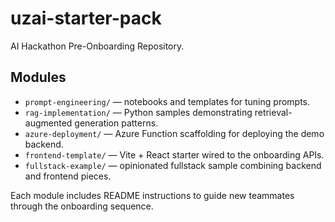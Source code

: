 # uzai-starter-pack

AI Hackathon Pre-Onboarding Repository.

## Modules

- `prompt-engineering/` — notebooks and templates for tuning prompts.
- `rag-implementation/` — Python samples demonstrating retrieval-augmented generation patterns.
- `azure-deployment/` — Azure Function scaffolding for deploying the demo backend.
- `frontend-template/` — Vite + React starter wired to the onboarding APIs.
- `fullstack-example/` — opinionated fullstack sample combining backend and frontend pieces.

Each module includes README instructions to guide new teammates through the onboarding sequence.
